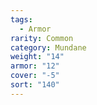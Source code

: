 ```yaml
---  
tags:  
  - Armor  
rarity: Common  
category: Mundane  
weight: "14"  
armor: "12"  
cover: "-5"  
sort: "140"  
---  
```

